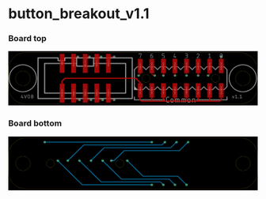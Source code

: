 # button_breakout_v1.1

### Board top
![Top side](./button_breakout_v1.1-brd-top.png)
### Board bottom
![Bottom side](./button_breakout_v1.1-brd-bottom.png)
